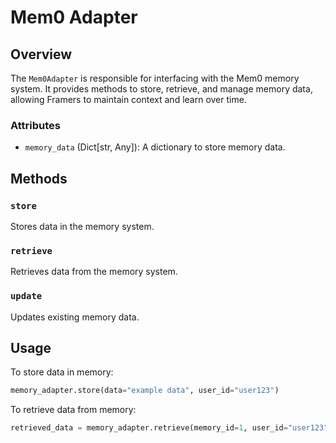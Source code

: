 # Mem0 Adapter

## Overview

The `Mem0Adapter` is responsible for interfacing with the Mem0 memory system. It provides methods to store, retrieve, and manage memory data, allowing Framers to maintain context and learn over time.

### Attributes

- `memory_data` (Dict[str, Any]): A dictionary to store memory data.

## Methods

### `store`

Stores data in the memory system.

### `retrieve`

Retrieves data from the memory system.

### `update`

Updates existing memory data.

## Usage

To store data in memory:

```python
memory_adapter.store(data="example data", user_id="user123")
```

To retrieve data from memory:

```python
retrieved_data = memory_adapter.retrieve(memory_id=1, user_id="user123")
```
